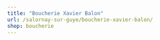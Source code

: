 ```yaml
---
title: "Boucherie Xavier Balon"
url: /salornay-sur-guye/boucherie-xavier-balon/
shop: boucherie
---
```

